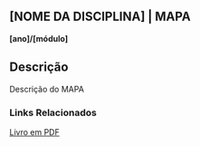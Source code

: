 ## [NOME DA DISCIPLINA] | MAPA
**[ano]/[módulo]**

## Descrição

Descrição do MAPA

### Links Relacionados

[Livro em PDF]()
